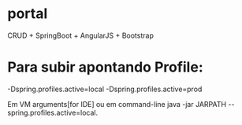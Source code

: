 # portal
CRUD + SpringBoot + AngularJS + Bootstrap


# Para subir apontando Profile:
-Dspring.profiles.active=local
-Dspring.profiles.active=prod 

Em VM arguments[for IDE] ou em command-line java -jar JARPATH --spring.profiles.active=local.
